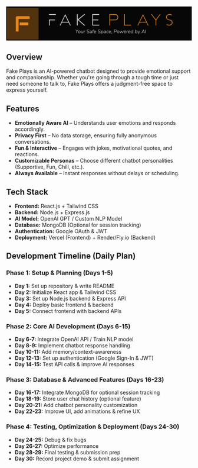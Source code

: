 
![Fake Plays Logo](https://github.com/kalviumcommunity/S84_Rohit_Capstone_FakePlays/blob/9de6aae02c939ba31d55f287d5340efc17e9c3c1/Group%201%20(1).jpg)

## Overview
Fake Plays is an AI-powered chatbot designed to provide emotional support and companionship. Whether you're going through a tough time or just need someone to talk to, Fake Plays offers a judgment-free space to express yourself.

## Features
- **Emotionally Aware AI** – Understands user emotions and responds accordingly.
- **Privacy First** – No data storage, ensuring fully anonymous conversations.
- **Fun & Interactive** – Engages with jokes, motivational quotes, and reactions.
- **Customizable Personas** – Choose different chatbot personalities (Supportive, Fun, Chill, etc.).
- **Always Available** – Instant responses without delays or scheduling.

## Tech Stack
- **Frontend:** React.js + Tailwind CSS
- **Backend:** Node.js + Express.js
- **AI Model:** OpenAI GPT / Custom NLP Model
- **Database:** MongoDB (Optional for session tracking)
- **Authentication:** Google OAuth & JWT
- **Deployment:** Vercel (Frontend) + Render/Fly.io (Backend)



## Development Timeline (Daily Plan)

### Phase 1: Setup & Planning (Days 1-5)
- **Day 1:** Set up repository & write README
- **Day 2:** Initialize React app & Tailwind CSS
- **Day 3:** Set up Node.js backend & Express API
- **Day 4:** Deploy basic frontend & backend
- **Day 5:** Connect frontend with backend APIs

### Phase 2: Core AI Development (Days 6-15)
- **Day 6-7:** Integrate OpenAI API / Train NLP model
- **Day 8-9:** Implement chatbot response handling
- **Day 10-11:** Add memory/context-awareness
- **Day 12-13:** Set up authentication (Google Sign-In & JWT)
- **Day 14-15:** Test API calls & improve AI responses

### Phase 3: Database & Advanced Features (Days 16-23)
- **Day 16-17:** Integrate MongoDB for optional session tracking
- **Day 18-19:** Store user chat history (optional feature)
- **Day 20-21:** Add chatbot personality customization
- **Day 22-23:** Improve UI, add animations & refine UX

### Phase 4: Testing, Optimization & Deployment (Days 24-30)
- **Day 24-25:** Debug & fix bugs
- **Day 26-27:** Optimize performance
- **Day 28-29:** Final testing & submission prep
- **Day 30:** Record project demo & submit assignment



